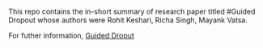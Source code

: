 This repo contains the in-short summary of research paper titled 
#Guided Dropout 
whose authors were Rohit Keshari, Richa Singh, Mayank Vatsa. 

For futher information,
[Guided Droput](https://arxiv.org/pdf/1812.03965.pdf)
